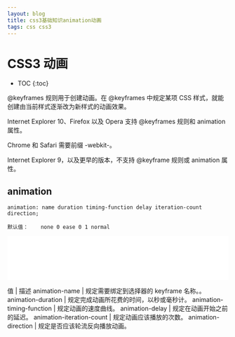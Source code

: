 ```yaml
---
layout: blog
title: css3基础知识animation动画
tags: css css3
---
```


# CSS3 动画


* TOC
{:toc}

<style>
iframe{
border: none;
width: 100%;
height: 100px
}
</style>

<script src='/assets/iframe.js'></script>


@keyframes 规则用于创建动画。在 @keyframes 中规定某项 CSS 样式，就能创建由当前样式逐渐改为新样式的动画效果。

Internet Explorer 10、Firefox 以及 Opera 支持 @keyframes 规则和 animation 属性。

Chrome 和 Safari 需要前缀 -webkit-。

Internet Explorer 9，以及更早的版本，不支持 @keyframe 规则或 animation 属性。

## animation

```
animation: name duration timing-function delay iteration-count direction;

默认值：	none 0 ease 0 1 normal
```

<iframe src='/assets/demo/10'></iframe>

值 | 描述
animation-name | 规定需要绑定到选择器的 keyframe 名称。。
animation-duration | 规定完成动画所花费的时间，以秒或毫秒计。
animation-timing-function | 规定动画的速度曲线。
animation-delay | 规定在动画开始之前的延迟。
animation-iteration-count | 规定动画应该播放的次数。
animation-direction | 规定是否应该轮流反向播放动画。
